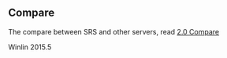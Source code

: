 ## Compare

The compare between SRS and other servers, read [2.0 Compare](https://github.com/simple-rtmp-server/srs/tree/2.0release#compare)

Winlin 2015.5